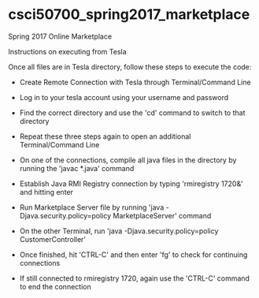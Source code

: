 # csci50700_spring2017_marketplace
Spring 2017 Online Marketplace

Instructions on executing from Tesla

Once all files are in Tesla directory, follow these steps to execute the code:

- Create Remote Connection with Tesla through Terminal/Command Line

- Log in to your tesla account using your username and password

- Find the correct directory and use the 'cd' command to switch to that directory

- Repeat these three steps again to open an additional Terminal/Command Line

- On one of the connections, compile all java files in the directory by running the 'javac *.java' command

- Establish Java RMI Registry connection by typing 'rmiregistry 1720&' and hitting enter

- Run Marketplace Server file by running 'java -Djava.security.policy=policy MarketplaceServer' command

- On the other Terminal, run 'java -Djava.security.policy=policy CustomerController'

- Once finished, hit 'CTRL-C' and then enter 'fg' to check for continuing connections

- If still connected to rmiregistry 1720, again use the 'CTRL-C' command to end the connection



